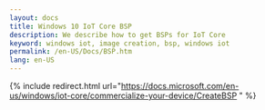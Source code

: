 ```yaml
---
layout: docs
title: Windows 10 IoT Core BSP
description: We describe how to get BSPs for IoT Core
keyword: windows iot, image creation, bsp, windows iot
permalink: /en-US/Docs/BSP.htm
lang: en-US
---
```

{% include redirect.html url="https://docs.microsoft.com/en-us/windows/iot-core/commercialize-your-device/CreateBSP " %}
